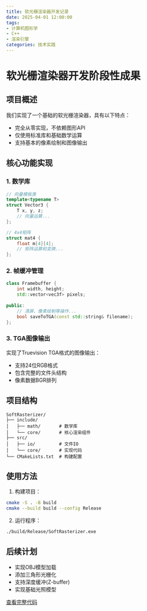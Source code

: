 ```yaml
---
title: 软光栅渲染器开发记录
date: 2025-04-01 12:00:00
tags: 
- 计算机图形学
- C++
- 渲染引擎
categories: 技术实践
---
```


# 软光栅渲染器开发阶段性成果

## 项目概述
我们实现了一个基础的软光栅渲染器，具有以下特点：
- 完全从零实现，不依赖图形API
- 仅使用标准库和基础数学运算
- 支持基本的像素绘制和图像输出

## 核心功能实现

### 1. 数学库
```cpp
// 向量模板类
template<typename T>
struct Vector3 {
    T x, y, z;
    // 向量运算...
};

// 4x4矩阵
struct mat4 {
    float m[4][4];
    // 矩阵运算和变换...
};
```

### 2. 帧缓冲管理
```cpp
class Framebuffer {
    int width, height;
    std::vector<vec3f> pixels;
    
public:
    // 清屏、像素绘制等操作...
    bool saveToTGA(const std::string& filename);
};
```

### 3. TGA图像输出
实现了Truevision TGA格式的图像输出：
- 支持24位RGB格式
- 包含完整的文件头结构
- 像素数据BGR排列

## 项目结构
```
SoftRasterizer/
├── include/
│   ├── math/       # 数学库
│   └── core/       # 核心渲染组件
├── src/
│   ├── io/         # 文件IO
│   └── core/       # 实现代码
└── CMakeLists.txt  # 构建配置
```

## 使用方法
1. 构建项目：
```bash
cmake -S . -B build
cmake --build build --config Release
```

2. 运行程序：
```bash
./build/Release/SoftRasterizer.exe
```

## 后续计划
- 实现OBJ模型加载
- 添加三角形光栅化
- 支持深度缓冲(Z-buffer)
- 实现基础光照模型

[查看完整代码](https://github.com/yourname/SoftRasterizer)
